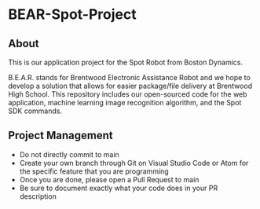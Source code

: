 # BEAR-Spot-Project
## About
This is our application project for the Spot Robot from Boston Dynamics. 

B.E.A.R. stands for Brentwood Electronic Assistance Robot and we hope to develop a solution that allows for easier package/file delivery at Brentwood High School. This repository includes our open-sourced code for the web application, machine learning image recognition algorithm, and the Spot SDK commands. 

## Project Management
- Do not directly commit to main
- Create your own branch through Git on Visual Studio Code or Atom for the specific feature that you are programming
- Once you are done, please open a Pull Request to main
- Be sure to document exactly what your code does in your PR description

